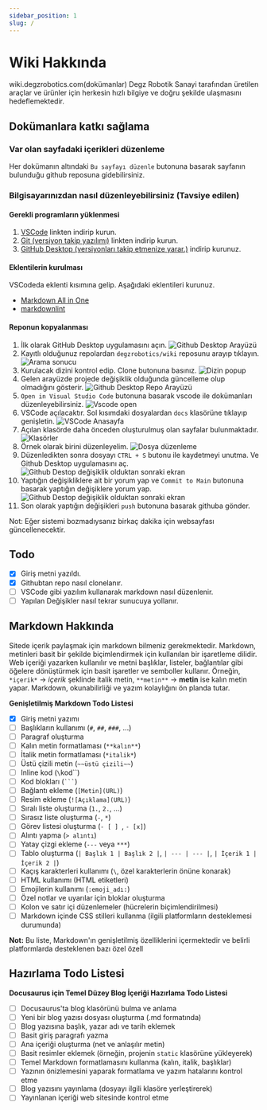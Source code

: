 ```yaml
---
sidebar_position: 1
slug: /
---
```


# Wiki Hakkında

wiki.degzrobotics.com(dokümanlar) Degz Robotik Sanayi tarafından üretilen araçlar ve ürünler için herkesin hızlı bilgiye ve doğru şekilde ulaşmasını hedeflemektedir.

## Dokümanlara katkı sağlama

### Var olan sayfadaki içerikleri düzenleme

Her dokümanın altındaki `Bu sayfayı düzenle` butonuna basarak sayfanın bulunduğu github reposuna gidebilirsiniz.

### Bilgisayarınızdan nasıl düzenleyebilirsiniz (Tavsiye edilen)

#### Gerekli programların yüklenmesi

1. [VSCode](https://code.visualstudio.com/download) linkten indirip kurun.
2. [Git (versiyon takip yazılımı)](https://git-scm.com/) linkten indirip kurun.
3. [GitHub Desktop (versiyonları takip etmenize yarar.)](https://desktop.github.com/) indirip kurunuz.

#### Eklentilerin kurulması

VSCodeda eklenti kısımına gelip. Aşağıdaki eklentileri kurunuz.

* [Markdown All in One](https://marketplace.visualstudio.com/items?itemName=yzhang.markdown-all-in-one)
* [markdownlint](https://marketplace.visualstudio.com/items?itemName=DavidAnson.vscode-markdownlint)

#### Reponun kopyalanması

1. İlk olarak GitHub Desktop uygulamasını açın.
![Github Desktop Arayüzü](/img/dcsrsgthb01.png)
2. Kayıtlı olduğunuz repolardan `degzrobotics/wiki` reposunu arayıp tıklayın.
![Arama sonucu](/img/dcsrsgthb02.png)
3. Kurulacak dizini kontrol edip. Clone butonuna basınız.
![Dizin popup](/img/dcsrsgthb03.png)
4. Gelen arayüzde projede değişiklik olduğunda güncelleme olup olmadığını gösterir.
![Github Desktop Repo Arayüzü](/img/dcsrsgthb04.png)
5. `Open in Visual Studio Code` butonuna basarak vscode ile dokümanları düzenleyebilirsiniz.
![Vscode open](/img/dcsrsgthb05.png)
6. VSCode açılacaktır. Sol kısımdaki dosyalardan `docs` klasörüne tıklayıp genişletin.
![VSCode Anasayfa](/img/dcsrsgthb06.png)
7. Açılan klasörde daha önceden oluşturulmuş olan sayfalar bulunmaktadır.
![Klasörler](/img/dcsrsgthb07.png)
8. Örnek olarak birini düzenleyelim. 
![Dosya düzenleme](/img/dcsrsgthb08.png)
9. Düzenledikten sonra dosyayı `CTRL + S` butonu ile kaydetmeyi unutma. Ve Github Desktop uygulamasını aç.
![Github Destop değişiklik olduktan sonraki ekran](/img/dcsrsgthb09.png)
10. Yaptığın değişikliklere ait bir yorum yap ve `Commit to Main` butonuna basarak yaptığın değişiklere yorum yap.
![Github Destop değişiklik olduktan sonraki ekran](/img/dcsrsgthb10.png)
11. Son olarak yaptığın değişikleri `push` butonuna basarak githuba gönder.

Not: Eğer sistemi bozmadıysanız birkaç dakika için websayfası güncellenecektir.

## Todo

* [x] Giriş metni yazıldı.
* [x] Githubtan repo nasıl clonelanır.
* [ ] VSCode gibi yazılım kullanarak markdown nasıl düzenlenir.
* [ ] Yapılan Değişikler nasıl tekrar sunucuya yollanır.

## Markdown Hakkında

Sitede içerik paylaşmak için markdown bilmeniz gerekmektedir. Markdown, metinleri basit bir şekilde biçimlendirmek için kullanılan bir işaretleme dilidir. Web içeriği yazarken kullanılır ve metni başlıklar, listeler, bağlantılar gibi öğelere dönüştürmek için basit işaretler ve semboller kullanır. Örneğin, `*içerik*` -> *içerik* şeklinde italik metin, `**metin**` -> **metin** ise kalın metin yapar. Markdown, okunabilirliği ve yazım kolaylığını ön planda tutar.

**Genişletilmiş Markdown Todo Listesi**

- [x] Giriş metni yazımı
- [ ] Başlıkların kullanımı (`#`, `##`, `###`, ...)
- [ ] Paragraf oluşturma
- [ ] Kalın metin formatlaması (`**kalın**`)
- [ ] İtalik metin formatlaması (`*italik*`)
- [ ] Üstü çizili metin (`~~üstü çizili~~`)
- [ ] Inline kod (`\`kod\``)
- [ ] Kod blokları (` ``` `)
- [ ] Bağlantı ekleme (`[Metin](URL)`)
- [ ] Resim ekleme (`![Açıklama](URL)`)
- [ ] Sıralı liste oluşturma (`1.`, `2.`, ...)
- [ ] Sırasız liste oluşturma (`-`, `*`)
- [ ] Görev listesi oluşturma (`- [ ] `, `- [x]`)
- [ ] Alıntı yapma (`> alıntı`)
- [ ] Yatay çizgi ekleme (`---` veya `***`)
- [ ] Tablo oluşturma (`| Başlık 1 | Başlık 2 |`, `| --- | --- |`, `| İçerik 1 | İçerik 2 |`)
- [ ] Kaçış karakterleri kullanımı (`\`, özel karakterlerin önüne konarak)
- [ ] HTML kullanımı (HTML etiketleri)
- [ ] Emojilerin kullanımı (`:emoji_adı:`)
- [ ] Özel notlar ve uyarılar için bloklar oluşturma
- [ ] Kolon ve satır içi düzenlemeler (hücrelerin biçimlendirilmesi)
- [ ] Markdown içinde CSS stilleri kullanma (ilgili platformların desteklemesi durumunda)

**Not:** Bu liste, Markdown'ın genişletilmiş özelliklerini içermektedir ve belirli platformlarda desteklenen bazı özel özell


## Hazırlama Todo Listesi

**Docusaurus için Temel Düzey Blog İçeriği Hazırlama Todo Listesi**

- [ ] Docusaurus'ta blog klasörünü bulma ve anlama
- [ ] Yeni bir blog yazısı dosyası oluşturma (.md formatında)
- [ ] Blog yazısına başlık, yazar adı ve tarih eklemek
- [ ] Basit giriş paragrafı yazma
- [ ] Ana içeriği oluşturma (net ve anlaşılır metin)
- [ ] Basit resimler eklemek (örneğin, projenin `static` klasörüne yükleyerek)
- [ ] Temel Markdown formatlamasını kullanma (kalın, italik, başlıklar)
- [ ] Yazının önizlemesini yaparak formatlama ve yazım hatalarını kontrol etme
- [ ] Blog yazısını yayınlama (dosyayı ilgili klasöre yerleştirerek)
- [ ] Yayınlanan içeriği web sitesinde kontrol etme